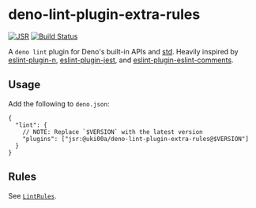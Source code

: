 # deno-lint-plugin-extra-rules

[![JSR](https://jsr.io/badges/@uki00a/deno-lint-plugin-extra-rules)](https://jsr.io/@uki00a/deno-lint-plugin-extra-rules)
[![Build Status](https://github.com/uki00a/deno-lint-plugin-extra-rules/workflows/CI/badge.svg)](https://github.com/uki00a/deno-lint-plugin-extra-rules/actions)

A `deno lint` plugin for Deno's built-in APIs and
[std](https://github.com/denoland/std). Heavily inspired by
[eslint-plugin-n](https://github.com/eslint-community/eslint-plugin-n),
[eslint-plugin-jest](https://github.com/jest-community/eslint-plugin-jest), and
[eslint-plugin-eslint-comments](https://github.com/eslint-community/eslint-plugin-eslint-comments).

## Usage

Add the following to `deno.json`:

```jsonc
{
  "lint": {
    // NOTE: Replace `$VERSION` with the latest version
    "plugins": ["jsr:@uki00a/deno-lint-plugin-extra-rules@$VERSION"]
  }
}
```

## Rules

See
[`LintRules`](https://jsr.io/@uki00a/deno-lint-plugin-extra-rules/doc/~/LintRules).
